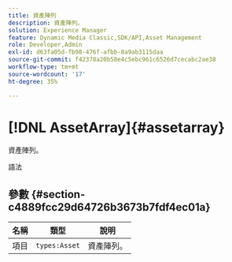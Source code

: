 ```yaml
---
title: 資產陣列
description: 資產陣列。
solution: Experience Manager
feature: Dynamic Media Classic,SDK/API,Asset Management
role: Developer,Admin
exl-id: d63fa05d-fb98-476f-afbb-8a9ab3115daa
source-git-commit: f42378a20b58e4c5ebc961c6526d7cecabc2ae38
workflow-type: tm+mt
source-wordcount: '17'
ht-degree: 35%

---
```


# [!DNL AssetArray]{#assetarray}

資產陣列。

語法

## 參數 {#section-c4889fcc29d64726b3673b7fdf4ec01a}

| 名稱 | 類型 | 說明 |
|---|---|---|
| 項目 | `types:Asset` | 資產陣列。 |
